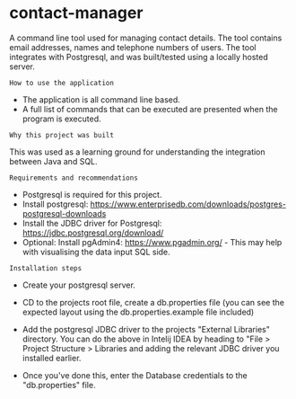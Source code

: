 # contact-manager
A command line tool used for managing contact details.
The tool contains email addresses, names and telephone numbers of users.
The tool integrates with Postgresql, and was built/tested using a locally hosted server.

```How to use the application```
- The application is all command line based.
- A full list of commands that can be executed are presented when the program is executed.

```Why this project was built```

This was used as a learning ground for understanding the integration between Java and SQL.

```Requirements and recommendations```

- Postgresql is required for this project.
- Install postgresql: https://www.enterprisedb.com/downloads/postgres-postgresql-downloads
- Install the JDBC driver for Postgresql: https://jdbc.postgresql.org/download/
- Optional: Install pgAdmin4: https://www.pgadmin.org/ - This may help with visualising the data input SQL side.

```Installation steps```

- Create your postgresql server.

- CD to the projects root file, create a db.properties file (you can see the expected layout using the db.properties.example file included)

- Add the postgresql JDBC driver to the projects "External Libraries" directory.
You can do the above in Intelij IDEA by heading to "File > Project Structure > Libraries and adding the relevant JDBC driver you installed earlier.

- Once you've done this, enter the Database credentials to the "db.properties" file.